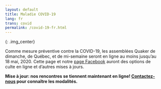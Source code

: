 ```yaml
---
layout: default
title: Maladie COVID-19
lang: fr
trans: covid
permalink: /covid-19-fr.html
---
```

<i class="fas fa-head-side-mask fa-6x color-1-light-text fa-flip-horizontal"></i>{: .img_center}

Comme mesure préventive contre la COVID-19, les assemblées Quaker de dimanche, de Québec, et de mi-semaine seront en ligne au moins jusqu’au 18 mai, 2020. Cette page et notre [page Facebook](https://www.facebook.com/MontrealQuakers/) auront des options de culte en ligne et d’autres mises à jours.

**Mise à jour: nos rencontres se tiennent maintenant en ligne! [Contactez-nous](/contact-fr.html) pour connaître les modalités.**
